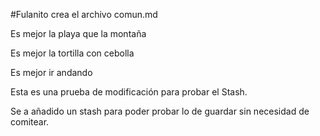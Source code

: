 #Fulanito crea el archivo comun.md

Es mejor la playa que la montaña

Es mejor la tortilla con cebolla

Es mejor ir andando

Esta es una prueba de modificación para probar el Stash.

Se a añadido un stash para poder probar lo de guardar sin necesidad de comitear.
